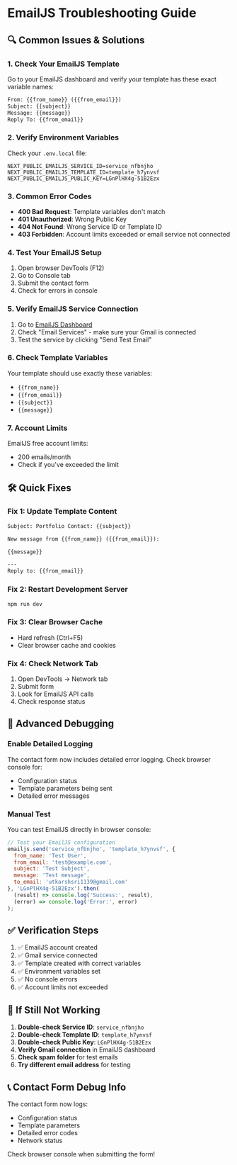 # EmailJS Troubleshooting Guide

## 🔍 **Common Issues & Solutions**

### **1. Check Your EmailJS Template**

Go to your EmailJS dashboard and verify your template has these exact variable names:

```html
From: {{from_name}} ({{from_email}})
Subject: {{subject}}
Message: {{message}}
Reply To: {{from_email}}
```

### **2. Verify Environment Variables**

Check your `.env.local` file:
```env
NEXT_PUBLIC_EMAILJS_SERVICE_ID=service_nfbnjho
NEXT_PUBLIC_EMAILJS_TEMPLATE_ID=template_h7ynvsf
NEXT_PUBLIC_EMAILJS_PUBLIC_KEY=LGnPlHX4g-51B2Ezx
```

### **3. Common Error Codes**

- **400 Bad Request**: Template variables don't match
- **401 Unauthorized**: Wrong Public Key
- **404 Not Found**: Wrong Service ID or Template ID
- **403 Forbidden**: Account limits exceeded or email service not connected

### **4. Test Your EmailJS Setup**

1. Open browser DevTools (F12)
2. Go to Console tab
3. Submit the contact form
4. Check for errors in console

### **5. Verify EmailJS Service Connection**

1. Go to [EmailJS Dashboard](https://dashboard.emailjs.com/admin)
2. Check "Email Services" - make sure your Gmail is connected
3. Test the service by clicking "Send Test Email"

### **6. Check Template Variables**

Your template should use exactly these variables:
- `{{from_name}}`
- `{{from_email}}`
- `{{subject}}`
- `{{message}}`

### **7. Account Limits**

EmailJS free account limits:
- 200 emails/month
- Check if you've exceeded the limit

## 🛠️ **Quick Fixes**

### **Fix 1: Update Template Content**
```html
Subject: Portfolio Contact: {{subject}}

New message from {{from_name}} ({{from_email}}):

{{message}}

---
Reply to: {{from_email}}
```

### **Fix 2: Restart Development Server**
```bash
npm run dev
```

### **Fix 3: Clear Browser Cache**
- Hard refresh (Ctrl+F5)
- Clear browser cache and cookies

### **Fix 4: Check Network Tab**
1. Open DevTools → Network tab
2. Submit form
3. Look for EmailJS API calls
4. Check response status

## 🔧 **Advanced Debugging**

### **Enable Detailed Logging**
The contact form now includes detailed error logging. Check browser console for:
- Configuration status
- Template parameters being sent
- Detailed error messages

### **Manual Test**
You can test EmailJS directly in browser console:
```javascript
// Test your EmailJS configuration
emailjs.send('service_nfbnjho', 'template_h7ynvsf', {
  from_name: 'Test User',
  from_email: 'test@example.com',
  subject: 'Test Subject',
  message: 'Test message',
  to_email: 'utkarshsri1139@gmail.com'
}, 'LGnPlHX4g-51B2Ezx').then(
  (result) => console.log('Success:', result),
  (error) => console.log('Error:', error)
);
```

## ✅ **Verification Steps**

1. ✅ EmailJS account created
2. ✅ Gmail service connected
3. ✅ Template created with correct variables
4. ✅ Environment variables set
5. ✅ No console errors
6. ✅ Account limits not exceeded

## 🚨 **If Still Not Working**

1. **Double-check Service ID**: `service_nfbnjho`
2. **Double-check Template ID**: `template_h7ynvsf`
3. **Double-check Public Key**: `LGnPlHX4g-51B2Ezx`
4. **Verify Gmail connection** in EmailJS dashboard
5. **Check spam folder** for test emails
6. **Try different email address** for testing

## 📞 **Contact Form Debug Info**

The contact form now logs:
- Configuration status
- Template parameters
- Detailed error codes
- Network status

Check browser console when submitting the form!
